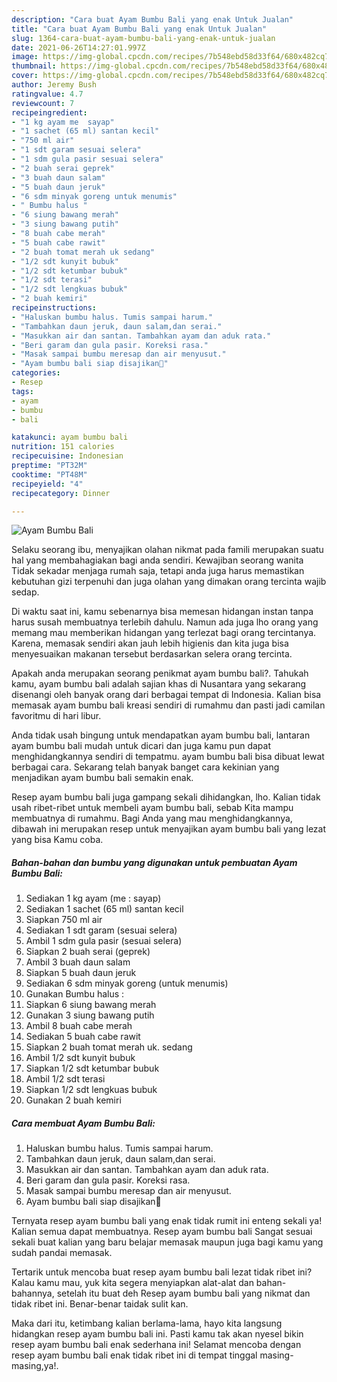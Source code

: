 ```yaml
---
description: "Cara buat Ayam Bumbu Bali yang enak Untuk Jualan"
title: "Cara buat Ayam Bumbu Bali yang enak Untuk Jualan"
slug: 1364-cara-buat-ayam-bumbu-bali-yang-enak-untuk-jualan
date: 2021-06-26T14:27:01.997Z
image: https://img-global.cpcdn.com/recipes/7b548ebd58d33f64/680x482cq70/ayam-bumbu-bali-foto-resep-utama.jpg
thumbnail: https://img-global.cpcdn.com/recipes/7b548ebd58d33f64/680x482cq70/ayam-bumbu-bali-foto-resep-utama.jpg
cover: https://img-global.cpcdn.com/recipes/7b548ebd58d33f64/680x482cq70/ayam-bumbu-bali-foto-resep-utama.jpg
author: Jeremy Bush
ratingvalue: 4.7
reviewcount: 7
recipeingredient:
- "1 kg ayam me  sayap"
- "1 sachet (65 ml) santan kecil"
- "750 ml air"
- "1 sdt garam sesuai selera"
- "1 sdm gula pasir sesuai selera"
- "2 buah serai geprek"
- "3 buah daun salam"
- "5 buah daun jeruk"
- "6 sdm minyak goreng untuk menumis"
- " Bumbu halus "
- "6 siung bawang merah"
- "3 siung bawang putih"
- "8 buah cabe merah"
- "5 buah cabe rawit"
- "2 buah tomat merah uk sedang"
- "1/2 sdt kunyit bubuk"
- "1/2 sdt ketumbar bubuk"
- "1/2 sdt terasi"
- "1/2 sdt lengkuas bubuk"
- "2 buah kemiri"
recipeinstructions:
- "Haluskan bumbu halus. Tumis sampai harum."
- "Tambahkan daun jeruk, daun salam,dan serai."
- "Masukkan air dan santan. Tambahkan ayam dan aduk rata."
- "Beri garam dan gula pasir. Koreksi rasa."
- "Masak sampai bumbu meresap dan air menyusut."
- "Ayam bumbu bali siap disajikan🤗"
categories:
- Resep
tags:
- ayam
- bumbu
- bali

katakunci: ayam bumbu bali 
nutrition: 151 calories
recipecuisine: Indonesian
preptime: "PT32M"
cooktime: "PT48M"
recipeyield: "4"
recipecategory: Dinner

---
```



![Ayam Bumbu Bali](https://img-global.cpcdn.com/recipes/7b548ebd58d33f64/680x482cq70/ayam-bumbu-bali-foto-resep-utama.jpg)

Selaku seorang ibu, menyajikan olahan nikmat pada famili merupakan suatu hal yang membahagiakan bagi anda sendiri. Kewajiban seorang  wanita Tidak sekadar menjaga rumah saja, tetapi anda juga harus memastikan kebutuhan gizi terpenuhi dan juga olahan yang dimakan orang tercinta wajib sedap.

Di waktu  saat ini, kamu sebenarnya bisa memesan hidangan instan tanpa harus susah membuatnya terlebih dahulu. Namun ada juga lho orang yang memang mau memberikan hidangan yang terlezat bagi orang tercintanya. Karena, memasak sendiri akan jauh lebih higienis dan kita juga bisa menyesuaikan makanan tersebut berdasarkan selera orang tercinta. 



Apakah anda merupakan seorang penikmat ayam bumbu bali?. Tahukah kamu, ayam bumbu bali adalah sajian khas di Nusantara yang sekarang disenangi oleh banyak orang dari berbagai tempat di Indonesia. Kalian bisa memasak ayam bumbu bali kreasi sendiri di rumahmu dan pasti jadi camilan favoritmu di hari libur.

Anda tidak usah bingung untuk mendapatkan ayam bumbu bali, lantaran ayam bumbu bali mudah untuk dicari dan juga kamu pun dapat menghidangkannya sendiri di tempatmu. ayam bumbu bali bisa dibuat lewat berbagai cara. Sekarang telah banyak banget cara kekinian yang menjadikan ayam bumbu bali semakin enak.

Resep ayam bumbu bali juga gampang sekali dihidangkan, lho. Kalian tidak usah ribet-ribet untuk membeli ayam bumbu bali, sebab Kita mampu membuatnya di rumahmu. Bagi Anda yang mau menghidangkannya, dibawah ini merupakan resep untuk menyajikan ayam bumbu bali yang lezat yang bisa Kamu coba.

<!--inarticleads1-->

##### Bahan-bahan dan bumbu yang digunakan untuk pembuatan Ayam Bumbu Bali:

1. Sediakan 1 kg ayam (me : sayap)
1. Sediakan 1 sachet (65 ml) santan kecil
1. Siapkan 750 ml air
1. Sediakan 1 sdt garam (sesuai selera)
1. Ambil 1 sdm gula pasir (sesuai selera)
1. Siapkan 2 buah serai (geprek)
1. Ambil 3 buah daun salam
1. Siapkan 5 buah daun jeruk
1. Sediakan 6 sdm minyak goreng (untuk menumis)
1. Gunakan  Bumbu halus :
1. Siapkan 6 siung bawang merah
1. Gunakan 3 siung bawang putih
1. Ambil 8 buah cabe merah
1. Sediakan 5 buah cabe rawit
1. Siapkan 2 buah tomat merah uk. sedang
1. Ambil 1/2 sdt kunyit bubuk
1. Siapkan 1/2 sdt ketumbar bubuk
1. Ambil 1/2 sdt terasi
1. Siapkan 1/2 sdt lengkuas bubuk
1. Gunakan 2 buah kemiri




<!--inarticleads2-->

##### Cara membuat Ayam Bumbu Bali:

1. Haluskan bumbu halus. Tumis sampai harum.
1. Tambahkan daun jeruk, daun salam,dan serai.
1. Masukkan air dan santan. Tambahkan ayam dan aduk rata.
1. Beri garam dan gula pasir. Koreksi rasa.
1. Masak sampai bumbu meresap dan air menyusut.
1. Ayam bumbu bali siap disajikan🤗




Ternyata resep ayam bumbu bali yang enak tidak rumit ini enteng sekali ya! Kalian semua dapat membuatnya. Resep ayam bumbu bali Sangat sesuai sekali buat kalian yang baru belajar memasak maupun juga bagi kamu yang sudah pandai memasak.

Tertarik untuk mencoba buat resep ayam bumbu bali lezat tidak ribet ini? Kalau kamu mau, yuk kita segera menyiapkan alat-alat dan bahan-bahannya, setelah itu buat deh Resep ayam bumbu bali yang nikmat dan tidak ribet ini. Benar-benar taidak sulit kan. 

Maka dari itu, ketimbang kalian berlama-lama, hayo kita langsung hidangkan resep ayam bumbu bali ini. Pasti kamu tak akan nyesel bikin resep ayam bumbu bali enak sederhana ini! Selamat mencoba dengan resep ayam bumbu bali enak tidak ribet ini di tempat tinggal masing-masing,ya!.

